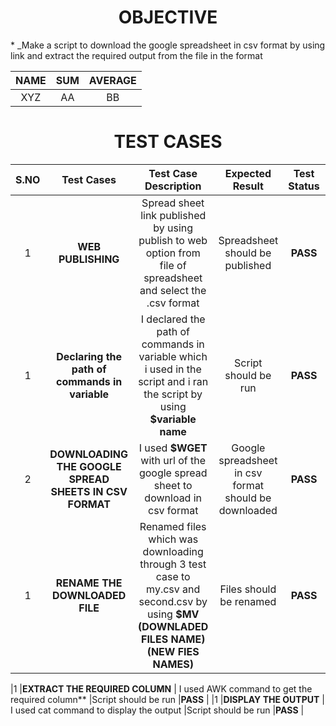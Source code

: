 <h1 align="center">OBJECTIVE</h1>
* _Make a script to download the google spreadsheet in csv format by using link and extract the required output from the file in the format


|NAME|SUM|AVERAGE|
|:---:|:---:|:---:|
|XYZ |AA |BB|

<h1 align="center">TEST CASES</h1> 

|S.NO|Test Cases|Test Case Description|Expected Result|Test Status|Output|
|:----:|:-----:|:-----:|:-----:|:-----:|:----:|
1 |**WEB PUBLISHING** |Spread sheet link published by using publish to web option from file of spreadsheet and select the .csv format |Spreadsheet should be published|**PASS** |![web publishing](https://user-images.githubusercontent.com/82143446/115991250-4e9df280-a5e5-11eb-827e-d3c267165e33.png)|
|1 |**Declaring the path of commands in variable** |I declared the path of commands in variable which i used in the script and i ran the script by using **$variable name** |Script should be run |**PASS** |
|2 |**DOWNLOADING THE GOOGLE SPREAD SHEETS IN CSV FORMAT** |I used **$WGET** with url of the google spread sheet to download in csv format |Google spreadsheet in csv format should be downloaded |**PASS** |![proof](https://user-images.githubusercontent.com/82143446/115991630-07b0fc80-a5e7-11eb-993b-fa45d0ca8ab7.png)|
|1 |**RENAME THE DOWNLOADED FILE** |Renamed  files which was downloading through 3 test case to my.csv and second.csv by using **$MV (DOWNLADED FILES NAME) (NEW FIES NAMES)** |Files should be renamed|**PASS** |

|1 |**EXTRACT THE REQUIRED COLUMN** | I used AWK command to get the required column** |Script should be run |**PASS** |
|1 |**DISPLAY THE OUTPUT** | I used cat command to display the output |Script should be run |**PASS** |                
         
            

    
